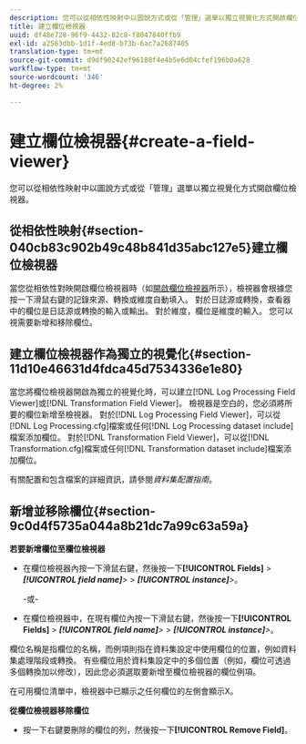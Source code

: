 ```yaml
---
description: 您可以從相依性映射中以圖說方式或從「管理」選單以獨立視覺化方式開啟欄位檢視器。
title: 建立欄位檢視器
uuid: df48e728-96f9-4432-82c8-f8047840ffb9
exl-id: a2563dbb-1d1f-4ed8-b73b-6ac7a2687405
translation-type: tm+mt
source-git-commit: d9df90242ef96188f4e4b5e6d04cfef196b0a628
workflow-type: tm+mt
source-wordcount: '346'
ht-degree: 2%

---
```


# 建立欄位檢視器{#create-a-field-viewer}

您可以從相依性映射中以圖說方式或從「管理」選單以獨立視覺化方式開啟欄位檢視器。

## 從相依性映射{#section-040cb83c902b49c48b841d35abc127e5}建立欄位檢視器

當您從相依性對映開啟欄位檢視器時（如[開啟欄位檢視器](../../../../../home/c-get-started/c-admin-intrf/c-dataset-mgrs/c-dep-maps/c-opn-field-vwrs.md#concept-0f0738ac50804a33818487222c337c27)所示），檢視器會根據您按一下滑鼠右鍵的記錄來源、轉換或維度自動填入。 對於日誌源或轉換，查看器中的欄位是日誌源或轉換的輸入或輸出。 對於維度，欄位是維度的輸入。 您可以視需要新增和移除欄位。

## 建立欄位檢視器作為獨立的視覺化{#section-11d10e46631d4fdca45d7534336e1e80}

當您將欄位檢視器開啟為獨立的視覺化時，可以建立[!DNL Log Processing Field Viewer]或[!DNL Transformation Field Viewer]。 檢視器是空白的，您必須將所要的欄位新增至檢視器。 對於[!DNL Log Processing Field Viewer]，可以從[!DNL Log Processing.cfg]檔案或任何[!DNL Log Processing dataset include]檔案添加欄位。 對於[!DNL Transformation Field Viewer]，可以從[!DNL Transformation.cfg]檔案或任何[!DNL Transformation dataset include]檔案添加欄位。

有關配置和包含檔案的詳細資訊，請參閱&#x200B;*資料集配置指南*。

## 新增並移除欄位{#section-9c0d4f5735a044a8b21dc7a99c63a59a}

**若要新增欄位至欄位檢視器**

* 在欄位檢視器內按一下滑鼠右鍵，然後按一下&#x200B;**[!UICONTROL Fields]** > ***[!UICONTROL field name]**>* > ***[!UICONTROL instance]**>*。

   -或-

* 在欄位檢視器中，在現有欄位內按一下滑鼠右鍵，然後按一下&#x200B;**[!UICONTROL Fields]** > ***[!UICONTROL field name]**>* > ***[!UICONTROL instance]**>*。

欄位名稱是指欄位的名稱，而例項則指在資料集設定中使用欄位的位置，例如資料集處理階段或轉換。 有些欄位用於資料集設定中的多個位置（例如，欄位可透過多個轉換加以修改），因此您必須選取要新增至欄位檢視器的欄位例項。

在可用欄位清單中，檢視器中已顯示之任何欄位的左側會顯示X。

**從欄位檢視器移除欄位**

* 按一下右鍵要刪除的欄位的列，然後按一下&#x200B;**[!UICONTROL Remove Field]**。
